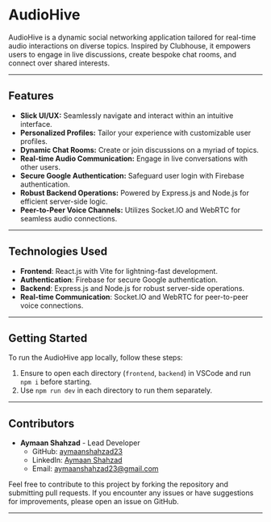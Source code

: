 # AudioHive

AudioHive is a dynamic social networking application tailored for real-time audio interactions on diverse topics. Inspired by Clubhouse, it empowers users to engage in live discussions, create bespoke chat rooms, and connect over shared interests.

---

## Features

- **Slick UI/UX:** Seamlessly navigate and interact within an intuitive interface.
- **Personalized Profiles:** Tailor your experience with customizable user profiles.
- **Dynamic Chat Rooms:** Create or join discussions on a myriad of topics.
- **Real-time Audio Communication:** Engage in live conversations with other users.
- **Secure Google Authentication:** Safeguard user login with Firebase authentication.
- **Robust Backend Operations:** Powered by Express.js and Node.js for efficient server-side logic.
- **Peer-to-Peer Voice Channels:** Utilizes Socket.IO and WebRTC for seamless audio connections.

---

## Technologies Used

- **Frontend**: React.js with Vite for lightning-fast development.
- **Authentication**: Firebase for secure Google authentication.
- **Backend**: Express.js and Node.js for robust server-side operations.
- **Real-time Communication**: Socket.IO and WebRTC for peer-to-peer voice connections.

---

## Getting Started

To run the AudioHive app locally, follow these steps:

1. Ensure to open each directory (`frontend`, `backend`) in VSCode and run `npm i` before starting.
2. Use `npm run dev` in each directory to run them separately.

---

## Contributors

- **Aymaan Shahzad** - Lead Developer
  - GitHub: [aymaanshahzad23](https://github.com/aymaanshahzad23)
  - LinkedIn: [Aymaan Shahzad](https://www.linkedin.com/in/aymaanshahzad23/)
  - Email: aymaanshahzad23@gmail.com

Feel free to contribute to this project by forking the repository and submitting pull requests. If you encounter any issues or have suggestions for improvements, please open an issue on GitHub.

---
